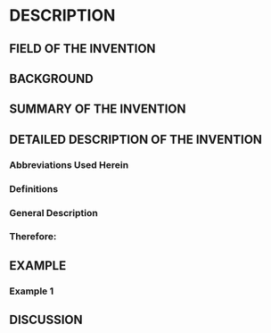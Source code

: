 # DESCRIPTION

## FIELD OF THE INVENTION

## BACKGROUND

## SUMMARY OF THE INVENTION

## DETAILED DESCRIPTION OF THE INVENTION

### Abbreviations Used Herein

### Definitions

### General Description

### Therefore:

## EXAMPLE

### Example 1

## DISCUSSION

